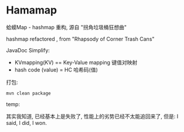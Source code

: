 # Hamamap

蛤蟆Map - hashmap 重构, 源自 "拐角垃圾桶狂想曲"

hashmap refactored , from "Rhapsody of Corner Trash Cans"

JavaDoc Simplify:

- KVmapping(KV) == Key-Value mapping 键值对映射
- hash code (value) = HC 哈希码(值)

打包:

```shell
mvn clean package
```

temp:

其实我知道, 已经基本上是失败了, 性能上的劣势已经不太能追回来了, 但是: I said, I did, I won.
